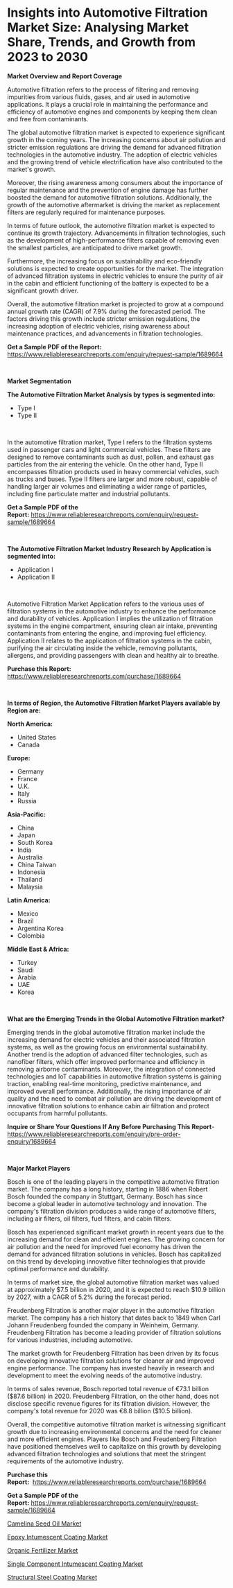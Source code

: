 <p><h1>Insights into Automotive Filtration Market Size: Analysing Market Share, Trends, and Growth from 2023 to 2030</h1></p><p><strong>Market Overview and Report Coverage</strong></p>
<p><p>Automotive filtration refers to the process of filtering and removing impurities from various fluids, gases, and air used in automotive applications. It plays a crucial role in maintaining the performance and efficiency of automotive engines and components by keeping them clean and free from contaminants.</p><p>The global automotive filtration market is expected to experience significant growth in the coming years. The increasing concerns about air pollution and stricter emission regulations are driving the demand for advanced filtration technologies in the automotive industry. The adoption of electric vehicles and the growing trend of vehicle electrification have also contributed to the market's growth.</p><p>Moreover, the rising awareness among consumers about the importance of regular maintenance and the prevention of engine damage has further boosted the demand for automotive filtration solutions. Additionally, the growth of the automotive aftermarket is driving the market as replacement filters are regularly required for maintenance purposes.</p><p>In terms of future outlook, the automotive filtration market is expected to continue its growth trajectory. Advancements in filtration technologies, such as the development of high-performance filters capable of removing even the smallest particles, are anticipated to drive market growth.</p><p>Furthermore, the increasing focus on sustainability and eco-friendly solutions is expected to create opportunities for the market. The integration of advanced filtration systems in electric vehicles to ensure the purity of air in the cabin and efficient functioning of the battery is expected to be a significant growth driver.</p><p>Overall, the automotive filtration market is projected to grow at a compound annual growth rate (CAGR) of 7.9% during the forecasted period. The factors driving this growth include stricter emission regulations, the increasing adoption of electric vehicles, rising awareness about maintenance practices, and advancements in filtration technologies.</p></p>
<p><strong>Get a Sample PDF of the Report:</strong> <a href="https://www.reliableresearchreports.com/enquiry/request-sample/1689664">https://www.reliableresearchreports.com/enquiry/request-sample/1689664</a></p>
<p>&nbsp;</p>
<p><strong>Market Segmentation</strong></p>
<p><strong>The Automotive Filtration Market Analysis by types is segmented into:</strong></p>
<p><ul><li>Type I</li><li>Type II</li></ul></p>
<p>&nbsp;</p>
<p><p>In the automotive filtration market, Type I refers to the filtration systems used in passenger cars and light commercial vehicles. These filters are designed to remove contaminants such as dust, pollen, and exhaust gas particles from the air entering the vehicle. On the other hand, Type II encompasses filtration products used in heavy commercial vehicles, such as trucks and buses. Type II filters are larger and more robust, capable of handling larger air volumes and eliminating a wider range of particles, including fine particulate matter and industrial pollutants.</p></p>
<p><strong>Get a Sample PDF of the Report:</strong>&nbsp;<a href="https://www.reliableresearchreports.com/enquiry/request-sample/1689664">https://www.reliableresearchreports.com/enquiry/request-sample/1689664</a></p>
<p>&nbsp;</p>
<p><strong>The Automotive Filtration Market Industry Research by Application is segmented into:</strong></p>
<p><ul><li>Application I</li><li>Application II</li></ul></p>
<p>&nbsp;</p>
<p><p>Automotive Filtration Market Application refers to the various uses of filtration systems in the automotive industry to enhance the performance and durability of vehicles. Application I implies the utilization of filtration systems in the engine compartment, ensuring clean air intake, preventing contaminants from entering the engine, and improving fuel efficiency. Application II relates to the application of filtration systems in the cabin, purifying the air circulating inside the vehicle, removing pollutants, allergens, and providing passengers with clean and healthy air to breathe.</p></p>
<p><strong>Purchase this Report:</strong>&nbsp; <a href="https://www.reliableresearchreports.com/purchase/1689664">https://www.reliableresearchreports.com/purchase/1689664</a></p>
<p>&nbsp;</p>
<p><strong>In terms of Region, the Automotive Filtration Market Players available by Region are:</strong></p>
<p>
    <p> <strong> North America: </strong>
        <ul>
            <li>United States</li>
            <li>Canada</li>
        </ul>
        </p> 
    <p> <strong> Europe: </strong>
        <ul>
            <li>Germany</li>
            <li>France</li>
            <li>U.K.</li>
            <li>Italy</li>
            <li>Russia</li>
        </ul>
        </p> 
    <p> <strong> Asia-Pacific: </strong>
        <ul>
            <li>China</li>
            <li>Japan</li>
            <li>South Korea</li>
            <li>India</li>
            <li>Australia</li>
            <li>China Taiwan</li>
            <li>Indonesia</li>
            <li>Thailand</li>
            <li>Malaysia</li>
        </ul>
        </p> 
    <p> <strong> Latin America: </strong>
        <ul>
            <li>Mexico</li>
            <li>Brazil</li>
            <li>Argentina Korea</li>
            <li>Colombia</li>
        </ul>
        </p> 
    <p> <strong> Middle East & Africa: </strong>
        <ul>
            <li>Turkey</li>
            <li>Saudi</li>
            <li>Arabia</li>
            <li>UAE</li>
            <li>Korea</li>
        </ul>
    </p>
    </p>
<p>&nbsp;</p>
<p><strong>What are the Emerging Trends in the Global Automotive Filtration market?</strong></p>
<p><p>Emerging trends in the global automotive filtration market include the increasing demand for electric vehicles and their associated filtration systems, as well as the growing focus on environmental sustainability. Another trend is the adoption of advanced filter technologies, such as nanofiber filters, which offer improved performance and efficiency in removing airborne contaminants. Moreover, the integration of connected technologies and IoT capabilities in automotive filtration systems is gaining traction, enabling real-time monitoring, predictive maintenance, and improved overall performance. Additionally, the rising importance of air quality and the need to combat air pollution are driving the development of innovative filtration solutions to enhance cabin air filtration and protect occupants from harmful pollutants.</p></p>
<p><strong>Inquire or Share Your Questions If Any Before Purchasing This Report</strong>- <a href="https://www.reliableresearchreports.com/enquiry/pre-order-enquiry/1689664">https://www.reliableresearchreports.com/enquiry/pre-order-enquiry/1689664</a></p>
<p>&nbsp;</p>
<p><strong>Major Market Players</strong></p>
<p><p>Bosch is one of the leading players in the competitive automotive filtration market. The company has a long history, starting in 1886 when Robert Bosch founded the company in Stuttgart, Germany. Bosch has since become a global leader in automotive technology and innovation. The company's filtration division produces a wide range of automotive filters, including air filters, oil filters, fuel filters, and cabin filters.</p><p>Bosch has experienced significant market growth in recent years due to the increasing demand for clean and efficient engines. The growing concern for air pollution and the need for improved fuel economy has driven the demand for advanced filtration solutions in vehicles. Bosch has capitalized on this trend by developing innovative filter technologies that provide optimal performance and durability.</p><p>In terms of market size, the global automotive filtration market was valued at approximately $7.5 billion in 2020, and it is expected to reach $10.9 billion by 2027, with a CAGR of 5.2% during the forecast period.</p><p>Freudenberg Filtration is another major player in the automotive filtration market. The company has a rich history that dates back to 1849 when Carl Johann Freudenberg founded the company in Weinheim, Germany. Freudenberg Filtration has become a leading provider of filtration solutions for various industries, including automotive.</p><p>The market growth for Freudenberg Filtration has been driven by its focus on developing innovative filtration solutions for cleaner air and improved engine performance. The company has invested heavily in research and development to meet the evolving needs of the automotive industry.</p><p>In terms of sales revenue, Bosch reported total revenue of €73.1 billion ($87.6 billion) in 2020. Freudenberg Filtration, on the other hand, does not disclose specific revenue figures for its filtration division. However, the company's total revenue for 2020 was €8.8 billion ($10.5 billion).</p><p>Overall, the competitive automotive filtration market is witnessing significant growth due to increasing environmental concerns and the need for cleaner and more efficient engines. Players like Bosch and Freudenberg Filtration have positioned themselves well to capitalize on this growth by developing advanced filtration technologies and solutions that meet the stringent requirements of the automotive industry.</p></p>
<p><strong>Purchase this Report:</strong>&nbsp;&nbsp;<a href="https://www.reliableresearchreports.com/purchase/1689664">https://www.reliableresearchreports.com/purchase/1689664</a></p>
<p></p>
<p><strong>Get a Sample PDF of the Report:</strong>&nbsp;<a href="https://www.reliableresearchreports.com/enquiry/request-sample/1689664">https://www.reliableresearchreports.com/enquiry/request-sample/1689664</a></p>
<p><p><a href="https://medium.com/@gabriellemcgrath66/camelina-seed-oil-market-trends-and-market-analysis-forecasted-for-period-2023-2030-5424d000d3b1">Camelina Seed Oil Market</a></p><p><a href="https://www.linkedin.com/pulse/epoxy-intumescent-coating-market-challenges-opportunities-ojpnc/">Epoxy Intumescent Coating Market</a></p><p><a href="https://medium.com/@deirdreclark76/organic-fertilizer-market-report-reveals-the-latest-trends-and-growth-opportunities-of-this-market-0bb0c7fb751e">Organic Fertilizer Market</a></p><p><a href="https://www.linkedin.com/pulse/single-component-intumescent-coating-market-insights-players-g7dyc/">Single Component Intumescent Coating Market</a></p><p><a href="https://www.linkedin.com/pulse/structural-steel-coating-market-research-report-provides-asnsc/">Structural Steel Coating Market</a></p></p>